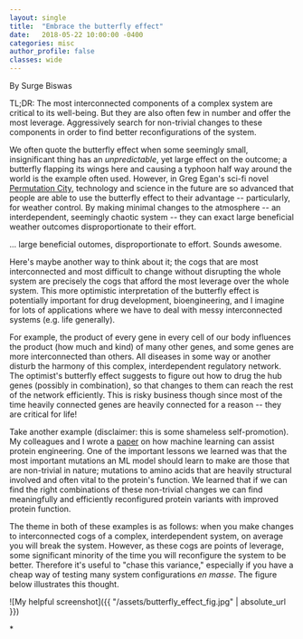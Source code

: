 ```yaml
---
layout: single
title:  "Embrace the butterfly effect"
date:   2018-05-22 10:00:00 -0400
categories: misc
author_profile: false
classes: wide
---
```


By Surge Biswas

TL;DR: The most interconnected components of a complex system are critical to its well-being. But they are also often few in number and offer the most leverage. Aggressively search for non-trivial changes to these components in order to find better reconfigurations of the system.

We often quote the butterfly effect when some seemingly small, insignificant thing has an _unpredictable_, yet large effect on the outcome; a butterfly flapping its wings here and causing a typhoon half way around the world is the example often used. However, in Greg Egan's sci-fi novel [Permutation City](https://en.wikipedia.org/wiki/Permutation_City), technology and science in the future are so advanced that people are able to use the butterfly effect to their advantage -- particularly, for weather control. By making minimal changes to the atmosphere -- an interdependent, seemingly chaotic system -- they can exact large beneficial weather outcomes disproportionate to their effort.

... large beneficial outomes, disproportionate to effort. Sounds awesome.

Here's maybe another way to think about it; the cogs that are most interconnected and most difficult to change without disrupting the whole system are precisely the cogs that afford the most leverage over the whole system.  This more optimistic interpretation of the butterfly effect is potentially important for drug development, bioengineering, and I imagine for lots of applications where we have to deal with messy interconnected systems (e.g. life generally). 

For example, the product of every gene in every cell of our body influences the product (how much and kind) of many other genes, and some genes are more interconnected than others.  All diseases in some way or another disturb the harmony of this complex, interdependent regulatory network. The optimist's butterfly effect suggests to figure out how to drug the hub genes (possibly in combination), so that changes to them can reach the rest of the network efficiently. This is risky business though since most of the time heavily connected genes are heavily connected for a reason -- they are critical for life! 

Take another example (disclaimer: this is some shameless self-promotion). My colleagues and I wrote a [paper](https://www.biorxiv.org/content/early/2018/06/02/337154) on how machine learning can assist protein engineering. One of the important lessons we learned was that the most important mutations an ML model should learn to make are those that are non-trivial in nature; mutations to amino acids that are heavily structural involved and often vital to the protein's function. We learned that if we can find the right combinations of these non-trivial changes we can find meaningfully and efficiently reconfigured protein variants with improved protein function. 

The theme in both of these examples is as follows: when you make changes to interconnected cogs of a complex, interdependent system, on average you will break the system. However, as these cogs are points of leverage, some significant minority of the time you will reconfigure the system to be better. Therefore it's useful to "chase this variance," especially if you have a cheap way of testing many system configurations _en masse_. The figure below illustrates this thought.

![My helpful screenshot]({{ "/assets/butterfly_effect_fig.jpg" | absolute_url }})

\*




